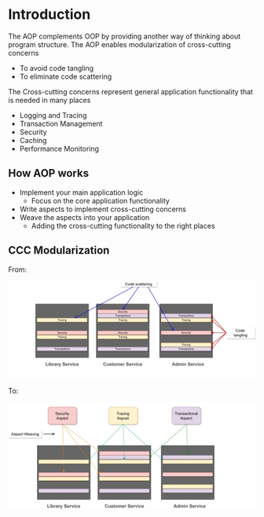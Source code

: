 # Introduction

The AOP complements OOP by providing another way of thinking about program structure.
The AOP enables modularization of cross-cutting concerns

* To avoid code tangling
* To eliminate code scattering

The Cross-cutting concerns represent general application functionality that is needed in many places

* Logging and Tracing
* Transaction Management
* Security
* Caching
* Performance Monitoring

## How AOP works

* Implement your main application logic
    * Focus on the core application functionality
* Write aspects to implement cross-cutting concerns
* Weave the aspects into your application
    * Adding the cross-cutting functionality to the right places

## CCC Modularization

From:

![cc_before](assets/01-spring_adv_aop_ccc_modularization_before.jpg)


To:

![cc_after](assets/02-spring_adv_aop_ccc_modularization_after.jpg)
